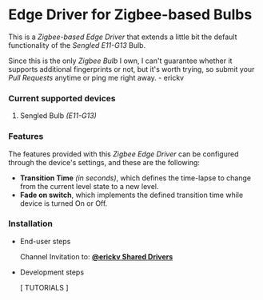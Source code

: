# Edge Driver for Zigbee-based Bulbs

This is a _Zigbee-based Edge Driver_ that extends a little bit the default functionality of the _Sengled E11-G13_ Bulb.

Since this is the only _Zigbee Bulb_ I own, I can't guarantee whether it supports additional fingerprints or not, but it's worth trying, so submit your _Pull Requests_ anytime or ping me right away.
\- erickv

### Current supported devices

1. Sengled Bulb _(E11-G13)_

### Features

The features provided with this _Zigbee Edge Driver_ can be configured through the device's settings, and these are the following:

- **Transition Time** _(in seconds)_, which defines the time-lapse to change from the current level state to a new level.
- **Fade on switch**, which implements the defined transition time while device is turned On or Off.

### Installation

- End-user steps

  Channel Invitation to: **[@erickv Shared Drivers](#)**

- Development steps

  [ TUTORIALS ]
